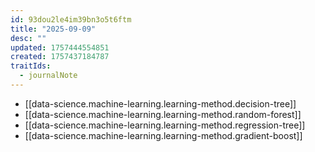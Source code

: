 ```yaml
---
id: 93dou2le4im39bn3o5t6ftm
title: "2025-09-09"
desc: ""
updated: 1757444554851
created: 1757437184787
traitIds:
  - journalNote
---
```


- [[data-science.machine-learning.learning-method.decision-tree]]
- [[data-science.machine-learning.learning-method.random-forest]]
- [[data-science.machine-learning.learning-method.regression-tree]]
- [[data-science.machine-learning.learning-method.gradient-boost]]
